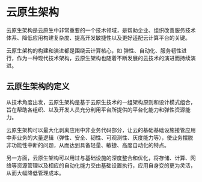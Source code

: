 # 云原生架构

云原生架构是云原生中非常重要的一个技术领域，是帮助企业、组织改善服务技术体系、降低应用构建复杂度、提高开发敏捷性以及更好适配云计算平台的关键。

云原生架构的构建和演进都是围绕云计算核心，如 弹性、自动化、服务韧性进行，作为一种现代技术架构，云原生架构也随着不断发展的云技术的演进而持续演进。

## 云原生架构的定义

从技术角度出发，云原生架构是基于云原生技术的一组架构原则和设计模式组合，旨在帮助各组织、以及开发人员充分利用平台所提供的平台化能力和弹性资源能力。

云原生架构可以最大化剥离应用中非业务代码部分，让云的基础基础设施接管应用中非业务的大量逻辑（弹性、安全、韧性、可观测性、灰度能力等），使业务摆脱非功能性中断的问题，从而达到具备轻量、敏捷、高度自动化的特点。

另一方面，云原生架构可以用过与基础设施的深度整合和优化，将存储、计算、网络等资源管理以及相应的自动化能力交由基础设置执行，应用自身变的更为灵活，从而大幅降低管理成本。